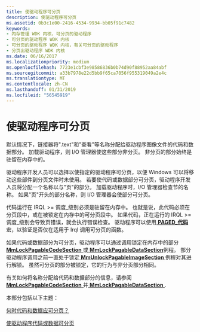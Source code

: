 ```yaml
---
title: 使驱动程序可分页
description: 使驱动程序可分页
ms.assetid: 0b3c1e00-2416-4534-9934-bb05f91c7482
keywords:
- 内存管理 WDK 内核，可分页的驱动程序
- 可分页的驱动程序 WDK 内核
- 可分页的驱动程序 WDK 内核，有关可分页的驱动程序
- 分页出驱动程序 WDK 内核
ms.date: 06/16/2017
ms.localizationpriority: medium
ms.openlocfilehash: 7723e1cbf3e98586836b0b74d90f88952aa84abf
ms.sourcegitcommit: a33b7978e22d5bb9f65ca7056f955319049a2e4c
ms.translationtype: MT
ms.contentlocale: zh-CN
ms.lasthandoff: 01/31/2019
ms.locfileid: "56545919"
---
```

# <a name="making-drivers-pageable"></a>使驱动程序可分页





默认情况下，链接器将".text"和"查看"等名称分配给驱动程序图像文件的代码和数据部分。 加载驱动程序，则 I/O 管理器使这些部分非分页。 非分页的部分始终是驻留在内存中的。

驱动程序开发人员可以选择以使指定的驱动程序可分页，以便 Windows 可以将移动这些部件到分页文件时未使用。 若要使代码或数据部分可分页，驱动程序开发人员将分配一个名称以与"页"的部分。 加载驱动程序时，I/O 管理器检查节的名称。 如果"页"开头的部分名称，则 I/O 管理器会使部分可分页。

代码运行在 IRQL &gt;= 调度\_级别必须是驻留在内存中。 也就是说，此代码必须在分页段中，或在被锁定在内存中的可分页段中。 如果代码，正在运行的 IRQL &gt;= 调度\_级别会导致页错误，就会执行错误检查。 驱动程序可以使用[ **PAGED\_代码**](https://msdn.microsoft.com/library/windows/hardware/ff558773)宏，以验证是否仅在适用于 Irql 调用可分页的函数。

如果代码或数据部分为可分页，驱动程序可以通过调用锁定在内存中的部分[ **MmLockPagableCodeSection** ](https://msdn.microsoft.com/library/windows/hardware/ff554601)或[ **MmLockPagableDataSection**](https://msdn.microsoft.com/library/windows/hardware/ff554607)例程。 部分驱动程序调用之前一直处于锁定[ **MmUnlockPagableImageSection** ](https://msdn.microsoft.com/library/windows/hardware/ff556377)例程对其进行解锁。 虽然可分页的部分被锁定，它的行为与非分页部分相同。

有关如何将名称分配给代码和数据部分的信息，请参阅[ **MmLockPagableCodeSection** ](https://msdn.microsoft.com/library/windows/hardware/ff554601)并[ **MmLockPagableDataSection** ](https://msdn.microsoft.com/library/windows/hardware/ff554607).

本部分包括以下主题：

[何时代码和数据应可分页？](when-should-code-and-data-be-pageable-.md)

[使驱动程序代码或数据可分页](making-driver-code-or-data-pageable.md)

 

 





